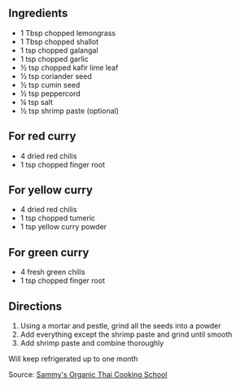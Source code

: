 ---
---

## Ingredients
 - 1 Tbsp chopped lemongrass
 - 1 Tbsp chopped shallot
 - 1 tsp chopped galangal
 - 1 tsp chopped garlic
 - &frac12; tsp chopped kafir lime leaf
 - &frac12; tsp coriander seed
 - &frac12; tsp cumin seed
 - &frac12; tsp peppercord
 - &frac14; tsp salt
 - &frac12; tsp shrimp paste (optional)

## For red curry
 - 4 dried red chilis
 - 1 tsp chopped finger root

## For yellow curry
- 4 dried red chilis
- 1 tsp chopped tumeric
- 1 tsp yellow curry powder

## For green curry
 - 4 fresh green chilis
 - 1 tsp chopped finger root


## Directions
1. Using a mortar and pestle, grind all the seeds into a powder
2. Add everything except the shrimp paste and grind until smooth
3. Add shrimp paste and combine thoroughly

Will keep refrigerated up to one month

Source: [Sammy's Organic Thai Cooking School](https://www.facebook.com/Sammy-Organic-Thai-Cooking-School-121424394552150/)